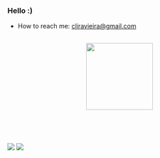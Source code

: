 ### Hello :)  


-  How to reach me: cliravieira@gmail.com


##


<div align="center">
  <a href="https://github.com/liraCinthia">
  <img height="150em" src="https://github-readme-stats.vercel.app/api/top-langs/?username=liraCinthia&layout=compact&langs_count=7&theme=panda"/>
</div>

##


<div style="display: inline_block"><br>
</div>

##

<div>
  <a href = "mailto:cliravieira@gmail.com"><img src="https://img.shields.io/badge/Gmail-D14836?style=for-the-badge&logo=gmail&logoColor=white"></a>
  <a href="https://www.linkedin.com/in/cinthialiraneves/" target="_blank"><img src="https://img.shields.io/badge/-LinkedIn-%230077B5?style=for-the-badge&logo=linkedin&logoColor=white" target="_blank"></a> 
</div>

##

